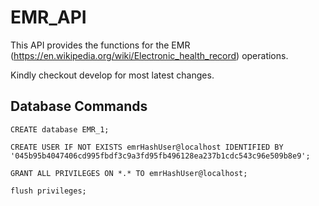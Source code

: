 # EMR_API

This API provides the functions for the EMR (https://en.wikipedia.org/wiki/Electronic_health_record) operations.

Kindly checkout develop for most latest changes.

## Database Commands

```
CREATE database EMR_1;

CREATE USER IF NOT EXISTS emrHashUser@localhost IDENTIFIED BY '045b95b4047406cd995fbdf3c9a3fd95fb496128ea237b1cdc543c96e509b8e9';

GRANT ALL PRIVILEGES ON *.* TO emrHashUser@localhost;

flush privileges;
```
